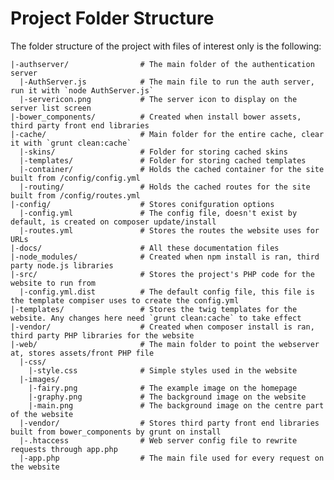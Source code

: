 Project Folder Structure
========================

The folder structure of the project with files of interest only is the following:

    |-authserver/                # The main folder of the authentication server
      |-AuthServer.js            # The main file to run the auth server, run it with `node AuthServer.js`
      |-servericon.png           # The server icon to display on the server list screen
    |-bower_components/          # Created when install bower assets, third party front end libraries
    |-cache/                     # Main folder for the entire cache, clear it with `grunt clean:cache`
      |-skins/                   # Folder for storing cached skins
      |-templates/               # Folder for storing cached templates
      |-container/               # Holds the cached container for the site built from /config/config.yml
      |-routing/                 # Holds the cached routes for the site built from /config/routes.yml
    |-config/                    # Stores conifguration options
      |-config.yml               # The config file, doesn't exist by default, is created on composer update/install
      |-routes.yml               # Stores the routes the website uses for URLs
    |-docs/                      # All these documentation files
    |-node_modules/              # Created when npm install is ran, third party node.js libraries
    |-src/                       # Stores the project's PHP code for the website to run from
      |-config.yml.dist          # The default config file, this file is the template compiser uses to create the config.yml
    |-templates/                 # Stores the twig templates for the website. Any changes here need `grunt clean:cache` to take effect
    |-vendor/                    # Created when composer install is ran, third party PHP libraries for the website
    |-web/                       # The main folder to point the webserver at, stores assets/front PHP file
      |-css/
        |-style.css              # Simple styles used in the website
      |-images/
        |-fairy.png              # The example image on the homepage
        |-graphy.png             # The background image on the website
        |-main.png               # The background image on the centre part of the website
      |-vendor/                  # Stores third party front end libraries built from bower_components by grunt on install
      |-.htaccess                # Web server config file to rewrite requests through app.php
      |-app.php                  # The main file used for every request on the website